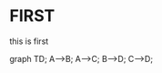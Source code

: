 <script  src=”https://cdnjs.cloudflare.com/ajax/libs/mermaid/8.3.1/mermaid.min.js"></script>
<script>mermaid.initialize({startOnLoad:true});</script>
# FIRST

this is first

graph TD;
    A-->B;
    A-->C;
    B-->D;
    C-->D;
